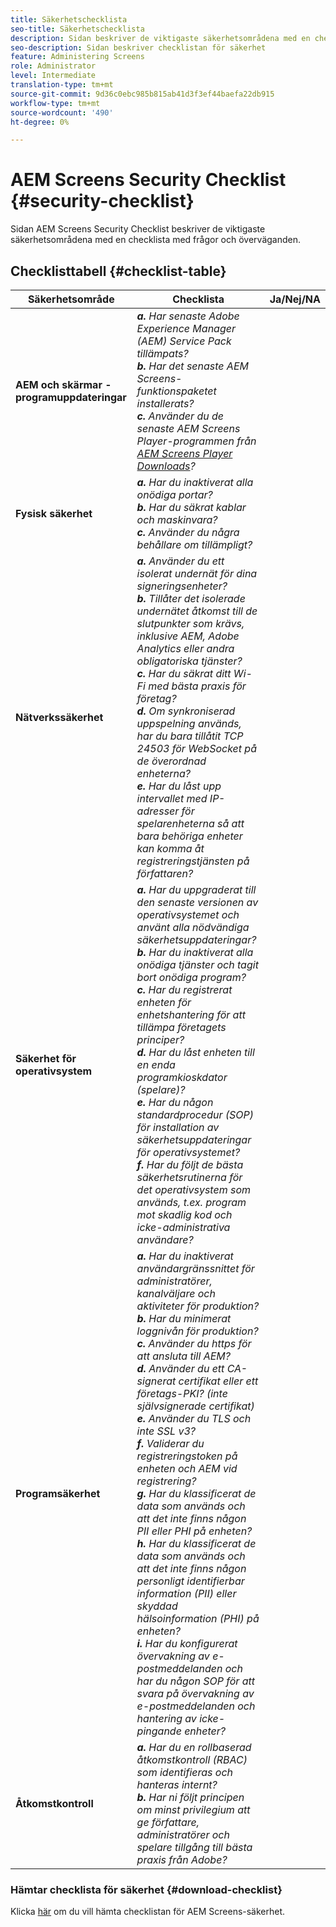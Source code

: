 ```yaml
---
title: Säkerhetschecklista
seo-title: Säkerhetschecklista
description: Sidan beskriver de viktigaste säkerhetsområdena med en checklista med frågor och överväganden.
seo-description: Sidan beskriver checklistan för säkerhet
feature: Administering Screens
role: Administrator
level: Intermediate
translation-type: tm+mt
source-git-commit: 9d36c0ebc985b815ab41d3f3ef44baefa22db915
workflow-type: tm+mt
source-wordcount: '490'
ht-degree: 0%

---
```



# AEM Screens Security Checklist {#security-checklist}

Sidan AEM Screens Security Checklist beskriver de viktigaste säkerhetsområdena med en checklista med frågor och överväganden.

## Checklisttabell {#checklist-table}

| **Säkerhetsområde** | **Checklista** | **Ja/Nej/NA** |
|---|---|---|
| **AEM och skärmar - programuppdateringar** | ***a.*** *Har senaste Adobe Experience Manager (AEM) Service Pack tillämpats?* <br>***b.***  *Har det senaste AEM Screens-funktionspaketet installerats?* <br>***c.*** *Använder du de senaste AEM Screens Player-programmen från  [AEM Screens Player Downloads](https://download.macromedia.com/screens/)?* |
| **Fysisk säkerhet** | ***a.*** *Har du inaktiverat alla onödiga portar?* <br>***b.***  *Har du säkrat kablar och maskinvara?* <br>***c.*** *Använder du några behållare om tillämpligt?* |
| **Nätverkssäkerhet** | ***a.*** *Använder du ett isolerat undernät för dina signeringsenheter?* <br>***b.***  *Tillåter det isolerade undernätet åtkomst till de slutpunkter som krävs, inklusive AEM, Adobe Analytics eller andra obligatoriska tjänster?* <br>***c.*** *Har du säkrat ditt Wi-Fi med bästa praxis för företag?* <br>***d.*** *Om synkroniserad uppspelning används, har du bara tillåtit TCP 24503 för WebSocket på de överordnad enheterna?* <br>***e.*** *Har du låst upp intervallet med IP-adresser för spelarenheterna så att bara behöriga enheter kan komma åt registreringstjänsten på författaren?* |
| **Säkerhet för operativsystem** | ***a.*** *Har du uppgraderat till den senaste versionen av operativsystemet och använt alla nödvändiga säkerhetsuppdateringar?* <br>***b.*** *Har du inaktiverat alla onödiga tjänster och tagit bort onödiga program?* <br>***c.*** *Har du registrerat enheten för enhetshantering för att tillämpa företagets principer?* <br>***d.*** *Har du låst enheten till en enda programkioskdator (spelare)?* <br>***e.*** *Har du någon standardprocedur (SOP) för installation av säkerhetsuppdateringar för operativsystemet?*<br>***f.*** *Har du följt de bästa säkerhetsrutinerna för det operativsystem som används, t.ex. program mot skadlig kod och icke-administrativa användare?* |
| **Programsäkerhet** | ***a.*** *Har du inaktiverat användargränssnittet för administratörer, kanalväljare och aktiviteter för produktion?* <br>***b.*** *Har du minimerat loggnivån för produktion?* <br>***c.*** *Använder du https för att ansluta till AEM?* <br>***d.*** *Använder du ett CA-signerat certifikat eller ett företags-PKI? (inte självsignerade certifikat)*<br>***e.*** *Använder du TLS och inte SSL v3?*<br>***f.*** *Validerar du registreringstoken på enheten och AEM vid registrering?*<br> ***g.*** *Har du klassificerat de data som används och att det inte finns någon PII eller PHI på enheten?*<br> ***h.*** *Har du klassificerat de data som används och att det inte finns någon personligt identifierbar information (PII) eller skyddad hälsoinformation (PHI) på enheten?*<br> ***i.*** *Har du konfigurerat övervakning av e-postmeddelanden och har du någon SOP för att svara på övervakning av e-postmeddelanden och hantering av icke-pingande enheter?* |
| **Åtkomstkontroll** | ***a.*** *Har du en rollbaserad åtkomstkontroll (RBAC) som identifieras och hanteras internt?* <br>***b.*** *Har ni följt principen om minst privilegium att ge författare, administratörer och spelare tillgång till bästa praxis från Adobe?* |

### Hämtar checklista för säkerhet {#download-checklist}

Klicka [här](/help/user-guide/assets/AEMScreens-SecurityChecklist.pdf) om du vill hämta checklistan för AEM Screens-säkerhet.